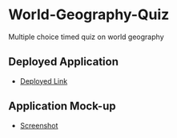 # World-Geography-Quiz
Multiple choice timed quiz on world geography

## Deployed Application

- [Deployed Link](https://marvanessa1.github.io/World-Geography-Quiz/)

## Application Mock-up
- [Screenshot](./assets/images/Screenshot.png)
